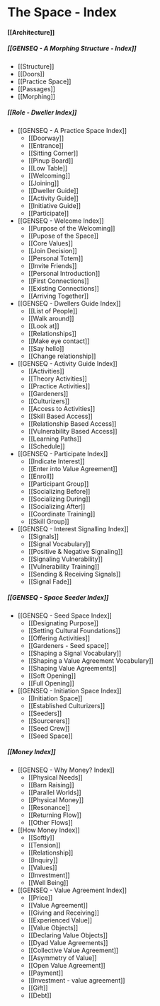 # The Space - Index

#### [[Architecture]]

##### [[GENSEQ - A Morphing Structure - Index]]
- [[Structure]]
- [[Doors]]
- [[Practice Space]]
- [[Passages]]
- [[Morphing]]

##### [[Role - Dweller Index]]
- [[GENSEQ - A Practice Space Index]]
	- [[Doorway]]
	- [[Entrance]]
	- [[Sitting Corner]]
	- [[Pinup Board]]
	- [[Low Table]]
	- [[Welcoming]]
	- [[Joining]]
	- [[Dweller Guide]]
	- [[Activity Guide]]
	- [[Initiative Guide]]
	- [[Participate]]
- [[GENSEQ - Welcome Index]]
	- [[Purpose of the Welcoming]]
	- [[Pupose of the Space]]
	- [[Core Values]]
	- [[Join Decision]]
	- [[Personal Totem]]
	- [[Invite Friends]]
	- [[Personal Introduction]]
	- [[First Connections]]
	- [[Existing Connections]]
	- [[Arriving Together]]
- [[GENSEQ - Dwellers Guide Index]]
	- [[List of People]]
	- [[Walk around]]
	- [[Look at]]
	- [[Relationships]]
	- [[Make eye contact]]
	- [[Say hello]]
	- [[Change relationship]]
- [[GENSEQ - Activity Guide Index]]
	- [[Activities]]
	- [[Theory Activities]]
	- [[Practice Activities]]
	- [[Gardeners]]
	- [[Culturizers]]
	- [[Access to Activities]]
	- [[Skill Based Access]]
	- [[Relationship Based Access]]
	- [[Vulnerability Based Access]]
	- [[Learning Paths]]
	- [[Schedule]]
- [[GENSEQ - Participate Index]]
	- [[Indicate Interest]]
	- [[Enter into Value Agreement]]
	- [[Enroll]]
	- [[Participant Group]]
	- [[Socializing Before]]
	- [[Socializing During]]
	- [[Socializing After]]
	- [[Coordinate Training]]
	- [[Skill Group]]
- [[GENSEQ - Interest Signalling Index]]
	- [[Signals]]
	- [[Signal Vocabulary]]
	- [[Positive & Negative Signaling]]
	- [[Signaling Vulnerability]]
	- [[Vulnerability Training]]
	- [[Sending & Receiving Signals]]
	- [[Signal Fade]]

##### [[GENSEQ - Space Seeder Index]]
- [[GENSEQ - Seed Space Index]]
	- [[Designating Purpose]]
	- [[Setting Cultural Foundations]]
	- [[Offering Activities]]
	- [[Gardeners - Seed space]]
	- [[Shaping a Signal Vocabulary]]
	- [[Shaping a Value Agreement Vocabulary]]
	- [[Shaping Value Agreements]]
	- [[Soft Opening]]
	- [[Full Opening]]
- [[GENSEQ - Initiation Space Index]]
	- [[Initiation Space]]
	- [[Established Culturizers]]
	- [[Seeders]]
	- [[Sourcerers]]
	- [[Seed Crew]]
	- [[Seed Space]]

##### [[Money Index]]
- [[GENSEQ - Why Money? Index]]
	- [[Physical Needs]]
	- [[Barn Raising]]
	- [[Parallel Worlds]]
	- [[Physical Money]]
	- [[Resonance]]
	- [[Returning Flow]]
	- [[Other Flows]]
- [[How Money Index]]
	- [[Softly]]
	- [[Tension]]
	- [[Relationship]]
	- [[Inquiry]]
	- [[Values]]
	- [[Investment]]
	- [[Well Being]]
- [[GENSEQ - Value Agreement Index]]
	- [[Price]]
	- [[Value Agreement]]
	- [[Giving and Receiving]]
	- [[Experienced Value]]
	- [[Value Objects]]
	- [[Declaring Value Objects]]
	- [[Dyad Value Agreements]]
	- [[Collective Value Agreement]]
	- [[Asymmetry of Value]]
	- [[Open Value Agreement]]
	- [[Payment]]
	- [[Investment - value agreement]]
	- [[Gift]]
	- [[Debt]]